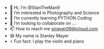 - 👋 Hi, I’m @StanTheMan9
- 👀 I’m interested in Photography and Science
- 🌱 I’m currently learning PYTHON Coding
- 💞️ I’m looking to collaborate on ...
- 📫 How to reach me smayer09@icloud.com
- 😄 My name is Stanley Mayer
- ⚡ Fun fact: I play the violin and piano

<!---
StanTheMan9/StanTheMan9 is a ✨ special ✨ repository because its `README.md` (this file) appears on your GitHub profile.
You can click the Preview link to take a look at your changes.
--->
